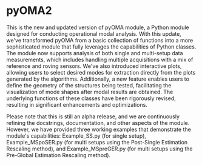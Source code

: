# pyOMA2
This is the new and updated version of pyOMA module, a Python module designed for conducting operational modal analysis. With this update, we've transformed pyOMA from a basic collection of functions into a more sophisticated module that fully leverages the capabilities of Python classes. The module now supports analysis of both single and multi-setup data measurements, which includes handling multiple acquisitions with a mix of reference and roving sensors. We've also introduced interactive plots, allowing users to select desired modes for extraction directly from the plots generated by the algorithms. Additionally, a new feature enables users to define the geometry of the structures being tested, facilitating the visualization of mode shapes after modal results are obtained. The underlying functions of these classes have been rigorously revised, resulting in significant enhancements and optimizations.

Please note that this is still an alpha release, and we are continuously refining the docstrings, documentation, and other aspects of the module. However, we have provided three working examples that demonstrate the module's capabilities: Example_SS.py (for single setup), Example_MSpoSER.py (for multi setups using the Post-Single Estimation Rescaling method), and Example_MSpreGER.py (for multi setups using the Pre-Global Estimation Rescaling method).
